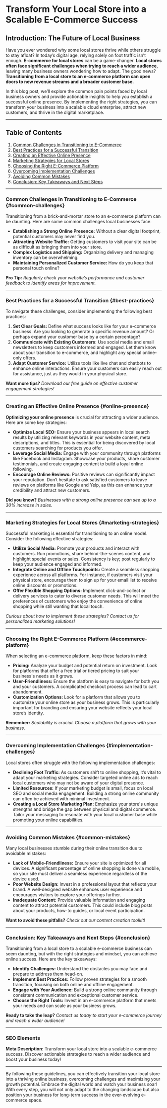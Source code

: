 # Transform Your Local Store into a Scalable E-Commerce Success

## Introduction: The Future of Local Business

Have you ever wondered why some local stores thrive while others struggle to stay afloat? In today’s digital age, relying solely on foot traffic isn’t enough. **E-commerce for local stores** can be a game-changer. **Local stores often face significant challenges when trying to reach a wider audience**, leaving many business owners wondering how to adapt. The good news? **Transitioning from a local store to an e-commerce platform can open doors to new revenue streams and a broader customer base.**

In this blog post, we’ll explore the common pain points faced by local business owners and provide actionable insights to help you establish a successful online presence. By implementing the right strategies, you can transform your business into a scalable cloud enterprise, attract new customers, and thrive in the digital marketplace.

---

## Table of Contents

1. [Common Challenges in Transitioning to E-Commerce](#common-challenges)
2. [Best Practices for a Successful Transition](#best-practices)
3. [Creating an Effective Online Presence](#online-presence)
4. [Marketing Strategies for Local Stores](#marketing-strategies)
5. [Choosing the Right E-Commerce Platform](#ecommerce-platform)
6. [Overcoming Implementation Challenges](#implementation-challenges)
7. [Avoiding Common Mistakes](#common-mistakes)
8. [Conclusion: Key Takeaways and Next Steps](#conclusion)

---

### Common Challenges in Transitioning to E-Commerce {#common-challenges}

Transitioning from a brick-and-mortar store to an e-commerce platform can be daunting. Here are some common challenges local businesses face:

- **Establishing a Strong Online Presence:** Without a clear digital footprint, potential customers may never find you.
- **Attracting Website Traffic:** Getting customers to visit your site can be as difficult as bringing them into your store.
- **Complex Logistics and Shipping:** Organizing delivery and managing inventory can be overwhelming.
- **Maintaining Personalized Customer Service:** How do you keep that personal touch online?

**Pro Tip:** *Regularly check your website’s performance and customer feedback to identify areas for improvement.*

---

### Best Practices for a Successful Transition {#best-practices}

To navigate these challenges, consider implementing the following best practices:

1. **Set Clear Goals:** Define what success looks like for your e-commerce business. Are you looking to generate a specific revenue amount? Or perhaps expand your customer base by a certain percentage?
2. **Communicate with Existing Customers:** Use social media and email newsletters to keep customers informed and engaged. Let them know about your transition to e-commerce, and highlight any special online-only offers.
3. **Adapt Customer Service:** Utilize tools like live chat and chatbots to enhance online interactions. Ensure your customers can easily reach out for assistance, just as they would in your physical store.

**Want more tips?** *Download our free guide on effective customer engagement strategies!*  

---

### Creating an Effective Online Presence {#online-presence}

**Optimizing your online presence** is crucial for attracting a wider audience. Here are some key strategies:

- **Optimize Local SEO:** Ensure your business appears in local search results by utilizing relevant keywords in your website content, meta descriptions, and titles. This is essential for being discovered by local customers searching for products you offer.
- **Leverage Social Media:** Engage with your community through platforms like Facebook and Instagram. Showcase your products, share customer testimonials, and create engaging content to build a loyal online following.
- **Encourage Online Reviews:** Positive reviews can significantly impact your reputation. Don’t hesitate to ask satisfied customers to leave reviews on platforms like Google and Yelp, as this can enhance your credibility and attract new customers.

**Did you know?** *Businesses with a strong online presence can see up to a 30% increase in sales.*

---

### Marketing Strategies for Local Stores {#marketing-strategies}

Successful marketing is essential for transitioning to an online model. Consider the following effective strategies:

- **Utilize Social Media:** Promote your products and interact with customers. Run promotions, share behind-the-scenes content, and highlight special events or sales. Consistency is key; post regularly to keep your audience engaged and informed.
- **Integrate Online and Offline Touchpoints:** Create a seamless shopping experience across all platforms. For instance, if customers visit your physical store, encourage them to sign up for your email list to receive online discounts or promotions.
- **Offer Flexible Shopping Options:** Implement click-and-collect or delivery services to cater to diverse customer needs. This will meet the preferences of customers who enjoy the convenience of online shopping while still wanting that local touch.

*Curious about how to implement these strategies?* *Contact us for personalized marketing solutions!*  

---

### Choosing the Right E-Commerce Platform {#ecommerce-platform}

When selecting an e-commerce platform, keep these factors in mind:

- **Pricing:** Analyze your budget and potential return on investment. Look for platforms that offer a free trial or tiered pricing to suit your business's needs as it grows.
- **User-Friendliness:** Ensure the platform is easy to navigate for both you and your customers. A complicated checkout process can lead to cart abandonment.
- **Customization Options:** Look for a platform that allows you to customize your online store as your business grows. This is particularly important for branding and ensuring your website reflects your local store’s identity.

**Remember:** *Scalability is crucial. Choose a platform that grows with your business.*

---

### Overcoming Implementation Challenges {#implementation-challenges}

Local stores often struggle with the following implementation challenges:

- **Declining Foot Traffic:** As customers shift to online shopping, it’s vital to adapt your marketing strategies. Consider targeted online ads to reach local customers who may not be aware of your digital presence.
- **Limited Resources:** If your marketing budget is small, focus on local SEO and social media engagement. Building a strong online community can often be achieved with minimal investment.
- **Creating a Local Store Marketing Plan:** Emphasize your store's unique strengths and bridge the gap between physical and digital commerce. Tailor your messaging to resonate with your local customer base while promoting your online capabilities.

---

### Avoiding Common Mistakes {#common-mistakes}

Many local businesses stumble during their online transition due to avoidable mistakes:

- **Lack of Mobile-Friendliness:** Ensure your site is optimized for all devices. A significant percentage of online shopping is done via mobile, so your site must deliver a seamless experience regardless of the device used.
- **Poor Website Design:** Invest in a professional layout that reflects your brand. A well-designed website enhances user experience and encourages visitors to explore your offerings further.
- **Inadequate Content:** Provide valuable information and engaging content to attract potential customers. This could include blog posts about your products, how-to guides, or local event participation.

**Want to avoid these pitfalls?** *Check out our content creation toolkit!*  

---

### Conclusion: Key Takeaways and Next Steps {#conclusion}

Transitioning from a local store to a scalable e-commerce business can seem daunting, but with the right strategies and mindset, you can achieve online success. Here are the key takeaways:

- **Identify Challenges:** Understand the obstacles you may face and prepare to address them head-on.
- **Implement Best Practices:** Follow proven strategies for a smooth transition, focusing on both online and offline engagement.
- **Engage with Your Audience:** Build a strong online community through consistent communication and exceptional customer service.
- **Choose the Right Tools:** Invest in an e-commerce platform that meets your needs and can scale as your business grows.

**Ready to take the leap?** *Contact us today to start your e-commerce journey and reach a wider audience!*  

---

### SEO Elements

**Meta Description:** Transform your local store into a scalable e-commerce success. Discover actionable strategies to reach a wider audience and boost your business today!

---

By following these guidelines, you can effectively transition your local store into a thriving online business, overcoming challenges and maximizing your growth potential. Embrace the digital world and watch your business soar! With every step, you will not only adapt to the changing landscape but also position your business for long-term success in the ever-evolving e-commerce space.